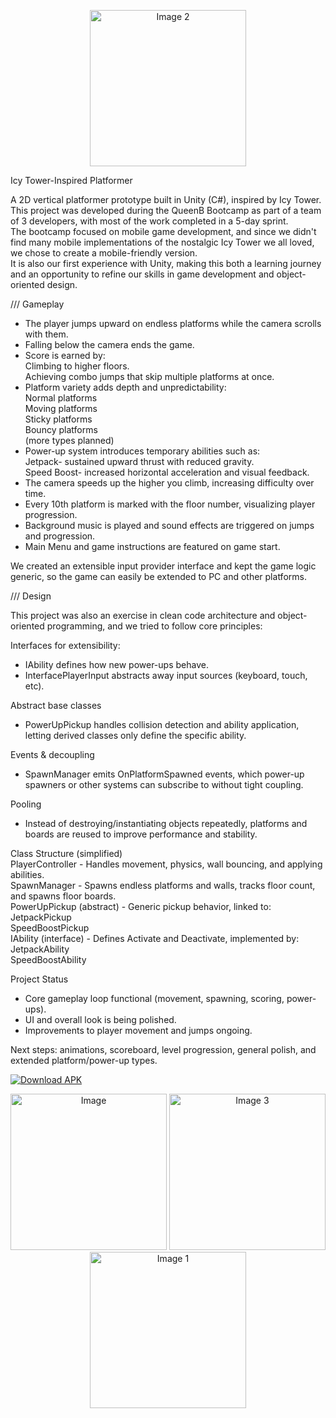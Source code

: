 <p align="center">
  <img src="https://github.com/user-attachments/assets/89f9c599-7cba-4183-a50a-4780173578c6" alt="Image 2" width="250">
</p>

Icy Tower-Inspired Platformer

A 2D vertical platformer prototype built in Unity (C#), inspired by Icy Tower.  
This project was developed during the QueenB Bootcamp as part of a team of 3 developers, with most of the work completed in a 5-day sprint.  
The bootcamp focused on mobile game development, and since we didn't find many mobile implementations of the nostalgic Icy Tower we all loved, we chose to create a mobile-friendly version.  
It is also our first experience with Unity, making this both a learning journey and an opportunity to refine our skills in game development and object-oriented design.

/// Gameplay

* The player jumps upward on endless platforms while the camera scrolls with them.  
* Falling below the camera ends the game.  
* Score is earned by:  
  Climbing to higher floors.  
  Achieving combo jumps that skip multiple platforms at once.  
* Platform variety adds depth and unpredictability:  
  Normal platforms  
  Moving platforms  
  Sticky platforms  
  Bouncy platforms  
(more types planned)  
* Power-up system introduces temporary abilities such as:  
Jetpack- sustained upward thrust with reduced gravity.  
Speed Boost- increased horizontal acceleration and visual feedback.  
* The camera speeds up the higher you climb, increasing difficulty over time.  
* Every 10th platform is marked with the floor number, visualizing player progression.
* Background music is played and sound effects are triggered on jumps and progression.  
* Main Menu and game instructions are featured on game start.

We created an extensible input provider interface and kept the game logic generic, so the game can easily be extended to PC and other platforms.

/// Design   

This project was also an exercise in clean code architecture and object-oriented programming, and we tried to follow core principles:  

Interfaces for extensibility:
- IAbility defines how new power-ups behave.
- InterfacePlayerInput abstracts away input sources (keyboard, touch, etc).

Abstract base classes
- PowerUpPickup handles collision detection and ability application, letting derived classes only define the specific ability.

Events & decoupling
- SpawnManager emits OnPlatformSpawned events, which power-up spawners or other systems can subscribe to without tight coupling.

Pooling
- Instead of destroying/instantiating objects repeatedly, platforms and boards are reused to improve performance and stability.

Class Structure (simplified)   
PlayerController - Handles movement, physics, wall bouncing, and applying abilities.  
SpawnManager - Spawns endless platforms and walls, tracks floor count, and spawns floor boards.  
PowerUpPickup (abstract) - Generic pickup behavior, linked to:  
  JetpackPickup  
  SpeedBoostPickup  
IAbility (interface) - Defines Activate and Deactivate, implemented by:  
  JetpackAbility  
  SpeedBoostAbility  

Project Status
- Core gameplay loop functional (movement, spawning, scoring, power-ups).
- UI and overall look is being polished.
- Improvements to player movement and jumps ongoing.

Next steps: animations, scoreboard, level progression, general polish, and extended platform/power-up types.

[![Download APK](https://img.shields.io/badge/Download-APK-brightgreen?style=for-the-badge&logo=android)](https://github.com/nogafriedman/ProceduralPlatformer/releases/latest/download/NuclearTower.apk)


<p align="center">
    <img src="https://github.com/user-attachments/assets/5636648a-8c13-4651-877a-7555197c0fb2" alt="Image" width="250">
  <img src="https://github.com/user-attachments/assets/0ca07f3b-2c21-4b8d-a094-89a3aaa4a116" alt="Image 3" width="250">
  <img src="https://github.com/user-attachments/assets/170733e1-08e9-44dd-9ba7-29ed4bc0d51d" alt="Image 1" width="250">
</p>
